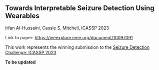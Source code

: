 ## Towards Interpretable Seizure Detection Using Wearables
Irfan Al-Hussaini, Cassie S. Mitchell, ICASSP 2023

Link to paper: https://ieeexplore.ieee.org/document/10097091

This work represents the winning submission to the [Seizure Detection Challenge: ICASSP 2023](https://signalprocessingsociety.org/publications-resources/data-challenges/seizure-detection-challenge-icassp-2023)

**To be updated**
